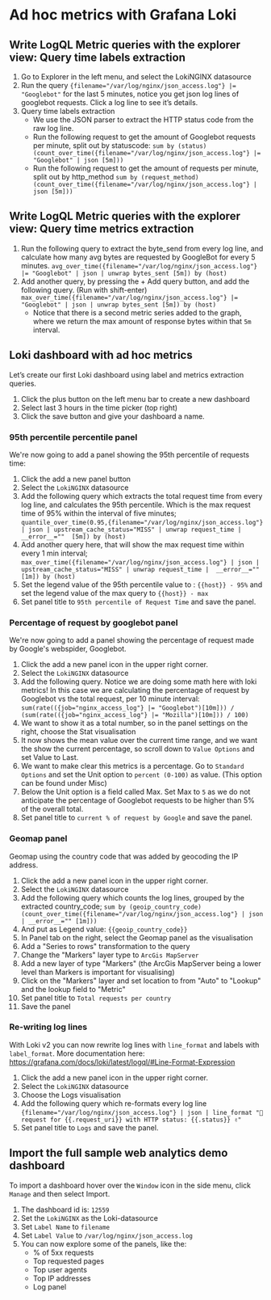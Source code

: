 # Ad hoc metrics with Grafana Loki

## Write LogQL Metric queries with the explorer view: Query time labels extraction

1. Go to Explorer  in the left menu, and select the LokiNGINX datasource
2. Run the query `{filename="/var/log/nginx/json_access.log"} |= "Googlebot"` for the last 5 minutes, notice you get json log lines of googlebot requests. Click a log line to see it’s details.
3. Query time labels extraction
    - We use the JSON parser to extract the HTTP status code from the raw log line.
    - Run the following request to get the amount of Googlebot requests per minute, split out by statuscode: `sum by (status) (count_over_time({filename="/var/log/nginx/json_access.log"} |= "Googlebot" | json [5m]))`
    - Run the following request to get the amount of requests per minute, split out by http_method `sum by (request_method) (count_over_time({filename="/var/log/nginx/json_access.log"} | json [5m]))`

## Write LogQL Metric queries with the explorer view: Query time metrics extraction

1. Run the following query to extract the byte_send from every log line, and calculate how many avg bytes are requested by GoogleBot for every 5 minutes.
`avg_over_time({filename="/var/log/nginx/json_access.log"} |= "Googlebot" | json | unwrap bytes_sent [5m]) by (host)`
2. Add another query, by pressing the + Add query button, and add the following query. (Run with shift-enter)
`max_over_time({filename="/var/log/nginx/json_access.log"} |= "Googlebot" | json | unwrap bytes_sent [5m]) by (host)`
    - Notice that there is a second metric series added to the graph, where we return the max amount of response bytes within that `5m` interval.

## Loki dashboard with ad hoc metrics

Let’s create our first Loki dashboard using label and metrics extraction queries.

1. Click the plus button on the left menu bar to create a new dashboard
2. Select last 3 hours in the time picker (top right)
3. Click the save button and give your dashboard a name. 

### 95th percentile percentile panel

We're now going to add a panel showing the 95th percentile of requests time:
1. Click the add a new panel button 
2. Select the `LokiNGINX` datasource
3. Add the following query which extracts the total request time from every log line, and calculates the 95th percentile. Which is the max request time of 95% within the interval of five minutes; `quantile_over_time(0.95,{filename="/var/log/nginx/json_access.log"} | json | upstream_cache_status="MISS" | unwrap request_time |  __error__=""  [5m]) by (host)`
4. Add another query here, that will show the max request time within every 1 min interval; `max_over_time({filename="/var/log/nginx/json_access.log"} | json | upstream_cache_status="MISS" | unwrap request_time |  __error__=""  [1m]) by (host)`
5. Set the legend value of the 95th percentile value to : `{{host}} - 95%` and set the legend value of the max query to `{{host}} - max`
5. Set panel title to `95th percentile of Request Time` and save the panel.
  
### Percentage of request by googlebot panel

We're now going to add a panel showing the percentage of request made by Google's webspider, Googlebot.
1. Click the add a new panel icon in the upper right corner.
2. Select the `LokiNGINX` datasource
3. Add the following query. Notice we are doing some math here with loki metrics! In this case we are calculating the percentage of request by Googlebot vs the total request, per 10 minute interval: `sum(rate(({job="nginx_access_log"} |= "Googlebot")[10m])) / (sum(rate(({job="nginx_access_log"} |= "Mozilla")[10m])) / 100)`
4. We want to show it as a total number, so in the panel settings on the right, choose the Stat visualisation 
5. It now shows the mean value over the current time range, and we want the show the current percentage, so scroll down to `Value Options` and set Value to Last.  
6. We want to make clear this metrics is a percentage.  Go to `Standard Options` and set the Unit option to `percent (0-100)` as value. (This option can be found under Misc)
7. Below the Unit option is a field called Max.  Set Max to `5` as we do not anticipate the percentage of Googlebot requests to be higher than 5% of the overall total.
8. Set panel title to `current % of request by Google` and save the panel.

### Geomap panel 

Geomap using the country code that was added by geocoding the IP address. 

1. Click the add a new panel icon in the upper right corner.
2. Select the `LokiNGINX` datasource
3. Add the following query which counts the log lines, grouped by the extracted country_code; `sum by (geoip_country_code) (count_over_time({filename="/var/log/nginx/json_access.log"} | json | __error__="" [1m]))`
4. And put as Legend value: `{{geoip_country_code}}`
5. In Panel tab on the right, select the Geomap panel as the visualisation
6. Add a "Series to rows" transformation to the query
7. Change the "Markers" layer type to `ArcGis MapServer`
8. Add a new layer of type "Markers" (the ArcGis MapServer being a lower level than Markers is important for visualising)
9. Click on the "Markers" layer and set location to from "Auto" to "Lookup" and the lookup field to "Metric"
10. Set panel title to `Total requests per country` 
12. Save the panel

### Re-writing log lines

With Loki v2 you can now rewrite log lines with `line_format` and labels with `label_format`. More documentation here: https://grafana.com/docs/loki/latest/logql/#Line-Format-Expression

1. Click the add a new panel icon in the upper right corner.
2. Select the `LokiNGINX` datasource
3. Choose the Logs visualisation
3. Add the following query which re-formats every log line
`{filename="/var/log/nginx/json_access.log"} | json | line_format "🚀 request for {{.request_uri}} with HTTP status: {{.status}} ✌️"`
4. Set panel title to `Logs` and save the panel.

## Import the full sample web analytics demo dashboard

To import a dashboard hover over the `Window` icon in the side menu, click `Manage` and then select Import.
1. The dashboard id is: `12559`
2. Set the `LokiNGINX` as the Loki-datasource
3. Set `Label Name` to `filename`
4. Set `Label Value` to `/var/log/nginx/json_access.log`
5. You can now explore some of the panels, like the: 
    - % of 5xx requests
    - Top requested pages
    - Top user agents
    - Top IP addresses
    - Log panel





